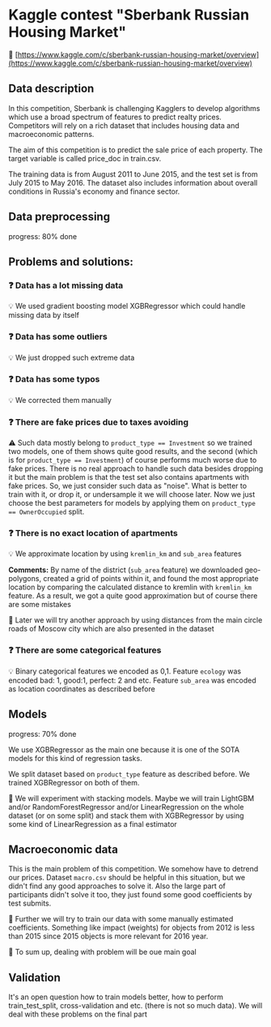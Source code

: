 # Kaggle contest "Sberbank Russian Housing Market"

:link: [https://www.kaggle.com/c/sberbank-russian-housing-market/overview](https://www.kaggle.com/c/sberbank-russian-housing-market/overview)

## Data description

In this competition, Sberbank is challenging Kagglers to develop algorithms which use a broad spectrum of features to predict realty prices. Competitors will rely on a rich dataset that includes housing data and macroeconomic patterns. 

The aim of this competition is to predict the sale price of each property. The target variable is called price_doc in train.csv.

The training data is from August 2011 to June 2015, and the test set is from July 2015 to May 2016. The dataset also includes information about overall conditions in Russia's economy and finance sector. 

## Data preprocessing
progress: 80% done

## Problems and solutions:
### :question: Data has a lot missing data
:bulb: We used gradient boosting model XGBRegressor which could handle missing data by itself

### :question: Data has some outliers
:bulb: We just dropped such extreme data
### :question: Data has some typos
:bulb: We corrected them manually

### :question: There are fake prices due to taxes avoiding
:warning: Such data mostly belong to `product_type == Investment` so we trained two models, one of them shows quite good results, and the second (which is for `product_type == Investment`) of course performs much worse due to fake prices. There is no real approach to handle such data besides dropping it but the main problem is that the test set also contains apartments with fake prices. So, we just consider such data as "noise". What is better to train with it, or drop it, or undersample it we will choose later. Now we just choose the best parameters for models by applying them on `product_type == OwnerOccupied` split.

### :question: There is no exact location of apartments
:bulb: We approximate location by using `kremlin_km` and `sub_area` features

**Comments:** By name of the district (`sub_area` feature) we downloaded geo-polygons, created a grid of points within it, and found the most appropriate location by comparing the calculated distance to kremlin with `kremlin_km` feature. As a result, we got a quite good approximation but of course there are some mistakes

:thought_balloon: Later we will try another approach by using distances from the main circle roads of Moscow city which are also presented in the dataset

### :question: There are some categorical features
:bulb: Binary categorical features we encoded as 0,1. Feature `ecology` was encoded bad: 1, good:1, perfect: 2 and etc. Feature `sub_area` was encoded as location coordinates as described before

## Models
progress: 70% done

We use XGBRegressor as the main one because it is one of the SOTA models for this kind of regression tasks.

We split dataset based on `product_type` feature as described before. We trained XGBRegressor on both of them.

:thought_balloon: We will experiment with stacking models. Maybe we will train LightGBM and/or RandomForestRegressor and/or LinearRegression on the whole dataset (or on some split) and stack them with XGBRegressor by using some kind of LinearRegression as a final estimator

## Macroeconomic data
This is the main problem of this competition. We somehow have to detrend our prices. Dataset `macro.csv` should be helpful in this situation, but we didn't find any good approaches to solve it. Also the large part of participants didn't solve it too, they just found some good coefficients by test submits.

:thought_balloon: Further we will try to train our data with some manually estimated coefficients. Something like impact (weights) for objects from 2012 is less than 2015 since 2015 objects is more relevant for 2016 year. 

:thought_balloon: To sum up, dealing with problem will be oue main goal 

## Validation

It's an open question how to train models better, how to perform train_test_split, cross-validation and etc. (there is not so much data). We will deal with these problems on the final part

